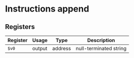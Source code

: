 # Instructions append

## Registers

| Register | Usage  | Type    | Description            |
| -------- | ------ | ------- | ---------------------- |
| `$v0`    | output | address | null-terminated string |
